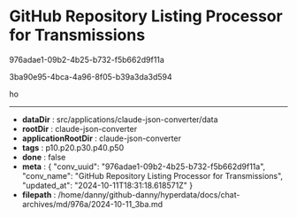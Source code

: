 # GitHub Repository Listing Processor for Transmissions

976adae1-09b2-4b25-b732-f5b662d9f11a

3ba90e95-4bca-4a96-8f05-b39a3da3d594

ho

---

* **dataDir** : src/applications/claude-json-converter/data
* **rootDir** : claude-json-converter
* **applicationRootDir** : claude-json-converter
* **tags** : p10.p20.p30.p40.p50
* **done** : false
* **meta** : {
  "conv_uuid": "976adae1-09b2-4b25-b732-f5b662d9f11a",
  "conv_name": "GitHub Repository Listing Processor for Transmissions",
  "updated_at": "2024-10-11T18:31:18.618571Z"
}
* **filepath** : /home/danny/github-danny/hyperdata/docs/chat-archives/md/976a/2024-10-11_3ba.md